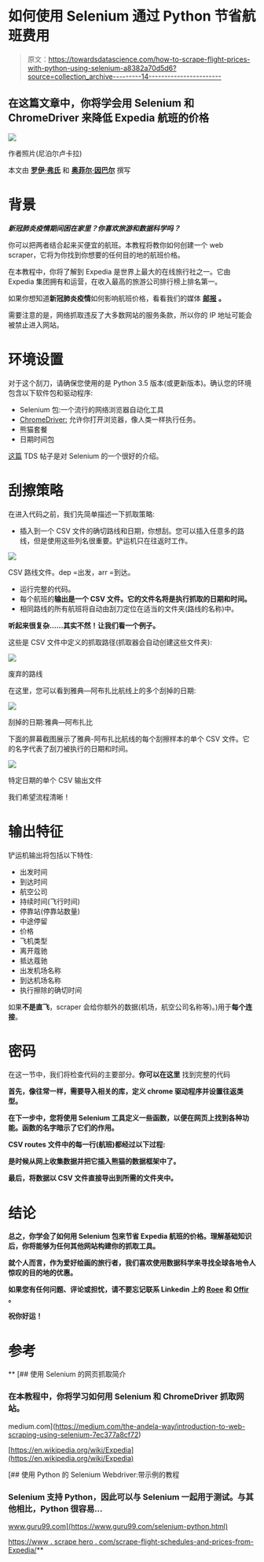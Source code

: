 # 如何使用 Selenium 通过 Python 节省航班费用

> 原文：<https://towardsdatascience.com/how-to-scrape-flight-prices-with-python-using-selenium-a8382a70d5d6?source=collection_archive---------14----------------------->

## 在这篇文章中，你将学会用 Selenium 和 ChromeDriver 来降低 Expedia 航班的价格

![](img/729a2183eb38cff026f02a46a22d8dee.png)

作者照片(尼泊尔卢卡拉)

本文由 [**罗伊·弗氏**](https://www.linkedin.com/in/roee-freund-0a8883190) 和 [**奥菲尔·因巴尔**](https://www.linkedin.com/in/offirinbar/) 撰写

# 背景

***新冠肺炎疫情期间困在家里？你喜欢旅游和数据科学吗？***

你可以把两者结合起来买便宜的航班。本教程将教你如何创建一个 web scraper，它将为你找到你想要的任何目的地的航班价格。

在本教程中，你将了解到 Expedia 是世界上最大的在线旅行社之一。它由 Expedia 集团拥有和运营，在收入最高的旅游公司排行榜上排名第一。

如果你想知道**新冠肺炎疫情**如何影响航班价格，看看我们的媒体 [**邮报**](https://medium.com/@offirinbar/coronavirus-outbreak-devastates-the-aviation-industry-flight-ticket-prices-are-dropping-case-study-56330c84b250) **。**

需要注意的是，网络抓取违反了大多数网站的服务条款，所以你的 IP 地址可能会被禁止进入网站。

# 环境设置

对于这个刮刀，请确保您使用的是 Python 3.5 版本(或更新版本)。确认您的环境包含以下软件包和驱动程序:

*   Selenium 包:一个流行的网络浏览器自动化工具
*   [ChromeDriver:](https://chromedriver.chromium.org/) 允许你打开浏览器，像人类一样执行任务。
*   熊猫套餐
*   日期时间包

[这篇](https://medium.com/the-andela-way/introduction-to-web-scraping-using-selenium-7ec377a8cf72) TDS 帖子是对 Selenium 的一个很好的介绍。

# 刮擦策略

在进入代码之前，我们先简单描述一下抓取策略:

*   插入到一个 CSV 文件的确切路线和日期，你想刮。您可以插入任意多的路线，但是使用这些列名很重要。铲运机只在往返时工作。

![](img/5da2a1e54613434926790867d3dc66d4.png)

CSV 路线文件。dep =出发，arr =到达。

*   运行完整的代码。
*   每个航班的**输出是一个 CSV 文件。它的文件名将是执行抓取的日期和时间。**
*   相同路线的所有航班将自动由刮刀定位在适当的文件夹(路线的名称)中。

**听起来很复杂……其实不然！让我们看一个例子。**

这些是 CSV 文件中定义的抓取路径(抓取器会自动创建这些文件夹):

![](img/b6606d450322d7ace14509c94e8099ec.png)

废弃的路线

在这里，您可以看到雅典—阿布扎比航线上的多个刮掉的日期:

![](img/a96fd603ff5d9658a06f9f3b1be69c0f.png)

刮掉的日期:雅典—阿布扎比

下面的屏幕截图展示了雅典-阿布扎比航线的每个刮擦样本的单个 CSV 文件。它的名字代表了刮刀被执行的日期和时间。

![](img/517d21a352278501971a05b0000d7418.png)

特定日期的单个 CSV 输出文件

我们希望流程清晰！

# 输出特征

铲运机输出将包括以下特性:

*   出发时间
*   到达时间
*   航空公司
*   持续时间(飞行时间)
*   停靠站(停靠站数量)
*   中途停留
*   价格
*   飞机类型
*   离开蔻驰
*   抵达蔻驰
*   出发机场名称
*   到达机场名称
*   执行擦除的确切时间

如果**不是直飞**，scraper 会给你额外的数据(机场，航空公司名称等)。)用于**每个连接**。

# 密码

在这一节中，我们将检查代码的主要部分。**你可以在这里** 找到完整的代码[](https://github.com/offirinbar/blogpost_scraping/blob/master/scraper.ipynb)

**首先，像往常一样，需要导入相关的库，定义 chrome 驱动程序并设置往返类型。**

**在下一步中，您将使用 Selenium 工具定义一些函数，以便在网页上找到各种功能。函数的名字暗示了它们的作用。**

**CSV routes 文件中的每一行(航班)都经过以下过程:**

**是时候从网上收集数据并把它插入熊猫的数据框架中了。**

**最后，将数据以 CSV 文件直接导出到所需的文件夹中。**

# **结论**

**总之，你学会了如何用 Selenium 包来节省 Expedia 航班的价格。理解基础知识后，你将能够为任何其他网站构建你的抓取工具。**

**就个人而言，作为爱好绘画的旅行者，我们喜欢使用数据科学来寻找全球各地令人惊叹的目的地的优惠。**

**如果您有任何问题、评论或担忧，请不要忘记联系 Linkedin 上的 [Roee](https://www.linkedin.com/in/roee-freund-0a8883190/) 和 [Offir](https://www.linkedin.com/in/offirinbar/) 。**

**祝你好运！**

# **参考**

**[](https://medium.com/the-andela-way/introduction-to-web-scraping-using-selenium-7ec377a8cf72) [## 使用 Selenium 的网页抓取简介

### 在本教程中，你将学习如何用 Selenium 和 ChromeDriver 抓取网站。

medium.com](https://medium.com/the-andela-way/introduction-to-web-scraping-using-selenium-7ec377a8cf72) 

[https://en.wikipedia.org/wiki/Expedia](https://en.wikipedia.org/wiki/Expedia)

[](https://www.guru99.com/selenium-python.html) [## 使用 Python 的 Selenium Webdriver:带示例的教程

### Selenium 支持 Python，因此可以与 Selenium 一起用于测试。与其他相比，Python 很容易…

www.guru99.com](https://www.guru99.com/selenium-python.html) 

[https://www . scrape hero . com/scrape-flight-schedules-and-prices-from-Expedia/](https://www.scrapehero.com/scrape-flight-schedules-and-prices-from-expedia/)**